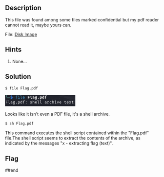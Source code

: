 ## Description
This file was found among some files marked confidential but my pdf reader cannot read it, maybe yours can.

File: [Disk Image](https://artifacts.picoctf.net/c/80/Flag.pdf)

## Hints

1. None...


## Solution

```bash
$ file Flag.pdf
```
![alt text](image.png) 

Looks like it isn't even a PDF file, it's a shell archive.


```bash
$ sh Flag.pdf
```
This command executes the shell script contained within the "Flag.pdf" file.The shell script seems to extract the contents of the archive, as indicated by the messages "x - extracting flag (text)".





## Flag


##end
   